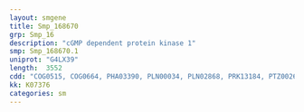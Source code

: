 ```yaml
---
layout: smgene
title: Smp_168670
grp: Smp_16
description: "cGMP dependent protein kinase 1"
smp: Smp_168670.1
uniprot: "G4LX39"
length:  3552
cdd: "COG0515, COG0664, PHA03390, PLN00034, PLN02868, PRK13184, PTZ00263, TIGR03903, cd00038, cd05572, cl00047, cl11395, cl21453, pfam00027, pfam00069, smart00100, smart00133, smart00220"
kk: K07376
categories: sm
---
```

